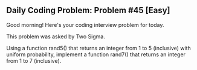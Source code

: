 ## Daily Coding Problem: Problem #45 [Easy]

Good morning! Here's your coding interview problem for today.

This problem was asked by Two Sigma.

Using a function rand5() that returns an integer from 1 to 5 (inclusive) with uniform probability, implement a function rand7() that returns an integer from 1 to 7 (inclusive).
